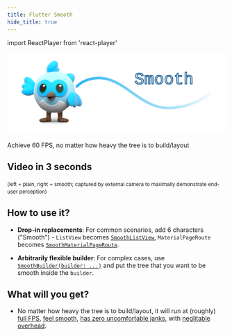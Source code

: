 ```yaml
---
title: Flutter Smooth
hide_title: true
---
```


import ReactPlayer from 'react-player'

![logo](https://raw.githubusercontent.com/fzyzcjy/flutter_smooth_blob/master/meta/logo.svg)

Achieve 60 FPS, no matter how heavy the tree is to build/layout

## Video in 3 seconds

<div className="flex flex-row">
    <div className="flex-1"></div>
    <div className="flex" style={{flexDirection: 'column', alignItems: 'center'}}>
        <ReactPlayer 
            controls
            className="flex"
            width="480px"
            height="320px"
            url='https://github.com/fzyzcjy/flutter_smooth_blob/blob/master/video/output.mp4?raw=true'
        />
        <small>(left = plain, right = smooth; captured by external camera to maximally demonstrate end-user perception)</small>
    </div>
    <div className="flex-1"></div>
</div>


## How to use it?

* **Drop-in replacements**: For common scenarios, add 6 characters ("Smooth") - `ListView` becomes [`SmoothListView`](usage/drop-in), ``MaterialPageRoute`` becomes [`SmoothMaterialPageRoute`](usage/drop-in).

* **Arbitrarily flexible builder**: For complex cases, use [`SmoothBuilder(builder: ...)`](usage/builder) and put the tree that you want to be smooth inside the `builder`.

## What will you get?

* No matter how heavy the tree is to build/layout, it will run at (roughly) [full FPS](benchmark/analyze/fps), [feel smooth](benchmark/analyze/linearity), [has zero uncomfortable janks](benchmark/analyze/jank-statistics), with [neglitable overhead](benchmark/analyze/overhead).

